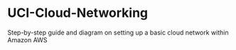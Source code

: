 # UCI-Cloud-Networking
Step-by-step guide and diagram on setting up a basic cloud network within Amazon AWS 
